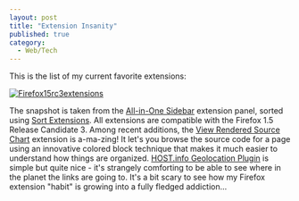 ```yaml
---
layout: post
title: "Extension Insanity"
published: true
category:
  - Web/Tech
---
```

<p>This is the list of my current favorite extensions:</p>

<p><a href="http://olifante.blogs.com/photos/uncategorized/firefox15rc3extensions.png"><img border="0" class="image-full" alt="Firefox15rc3extensions" title="Firefox15rc3extensions" src="http://olifante.blogs.com/photos/uncategorized/firefox15rc3extensions.png" /></a> </p>

<p>The snapshot is taken from the <a href="https://addons.mozilla.org/extensions/moreinfo.php?id=1027">All-in-One Sidebar</a> extension panel,
sorted using <a href="https://addons.mozilla.org/extensions/moreinfo.php?id=460">Sort Extensions</a>. All extensions are compatible with the
Firefox 1.5 Release Candidate 3. Among recent additions, the <a href="https://addons.mozilla.org/extensions/moreinfo.php?id=655">View
Rendered Source Chart</a> extension is a-ma-zing! It let's you browse the source code for a page using an innovative colored block technique that makes it much easier to understand how things are organized. <a href="https://addons.mozilla.org/extensions/moreinfo.php?application=firefox&amp;category=Popular&amp;numpg=10&amp;id=663">HOST.info Geolocation Plugin</a>
is simple but quite nice - it's strangely comforting to be able to see
where in the planet the links are going to. It's a bit scary to see how
my Firefox extension &quot;habit&quot; is growing into a fully fledged
addiction...</p>

